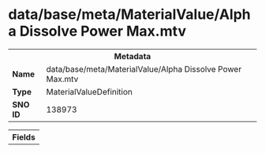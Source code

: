 <h1>data/base/meta/MaterialValue/Alpha Dissolve Power Max.mtv</h1><table><tr><th colspan="100%">Metadata</th></tr><tr><td><b>Name</b></td><td>data/base/meta/MaterialValue/Alpha Dissolve Power Max.mtv</td></tr><tr><td><b>Type</b></td><td>MaterialValueDefinition</td></tr><tr><td><b>SNO ID</b></td><td>138973</td></tr></table>

<table><tr><th colspan="100%">Fields</th></tr></table>

